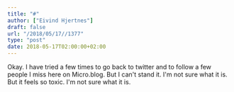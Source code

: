 ```yaml
---
title: "#"
author: ["Eivind Hjertnes"]
draft: false
url: "/2018/05/17//1377"
type: "post"
date: 2018-05-17T02:00:00+02:00
---
```


Okay. I have tried a few times to go back to twitter and to follow a few
people I miss here on Micro.blog. But I can't stand it. I'm not sure
what it is. But it feels so toxic. I'm not sure what it is.
